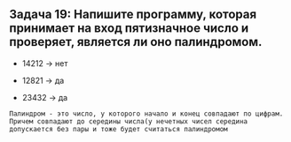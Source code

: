 ## Задача 19: Напишите программу, которая принимает на вход пятизначное число и проверяет, является ли оно палиндромом.

- 14212 -> нет

- 12821 -> да

- 23432 -> да

`Палиндром - это число, у которого начало и конец совпадают по цифрам. Причем совпадают до середины числа(у нечетных чисел середина допускается без пары и тоже будет считаться палиндромом`